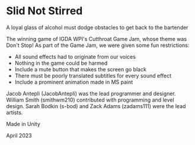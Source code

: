 # Slid Not Stirred

A loyal glass of alcohol must dodge obstacles to get back to the bartender


The winning game of IGDA WPI's Cutthroat Game Jam, whose theme was Don't Stop!
As part of the Game Jam, we were given some fun restrictions:
  - All sound effects had to originate from our voices
  - Nothing in the game could be harmed
  - Include a mute button that makes the screen go black
  - There must be poorly translated subtitles for every sound effect
  - Include a prominent animation made in MS paint
  
  
Jacob Antepli (JacobAntepli) was the lead programmer and designer. William Smith (smithwm210) contributed with programming and level design. Sarah Bodkin (s-bod) and Zack Adams (zadams111) were the lead artists.


Made in Unity


April 2023
